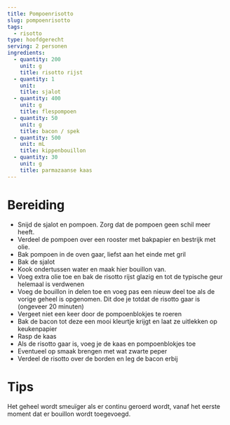 ```yaml
---
title: Pompoenrisotto
slug: pompoenrisotto
tags:
  - risotto
type: hoofdgerecht
serving: 2 personen
ingredients:
  - quantity: 200
    unit: g
    title: risotto rijst
  - quantity: 1
    unit:
    title: sjalot
  - quantity: 400
    unit: g
    title: flespompoen
  - quantity: 50
    unit: g
    title: bacon / spek
  - quantity: 500
    unit: mL
    title: kippenbouillon
  - quantity: 30
    unit: g
    title: parmazaanse kaas
---
```


# Bereiding

- Snijd de sjalot en pompoen. Zorg dat de pompoen geen schil meer heeft.
- Verdeel de pompoen over een rooster met bakpapier en bestrijk met olie.
- Bak pompoen in de oven gaar, liefst aan het einde met gril
- Bak de sjalot
- Kook ondertussen water en maak hier bouillon van.
- Voeg extra olie toe en bak de risotto rijst glazig en tot de typische geur helemaal is verdwenen
- Voeg de bouillon in delen toe en voeg pas een nieuw deel toe als de vorige geheel is opgenomen. Dit doe je totdat de risotto gaar is (ongeveer 20 minuten)
- Vergeet niet een keer door de pompoenblokjes te roeren
- Bak de bacon tot deze een mooi kleurtje krijgt en laat ze uitlekken op keukenpapier
- Rasp de kaas
- Als de risotto gaar is, voeg je de kaas en pompoenblokjes toe
- Eventueel op smaak brengen met wat zwarte peper
- Verdeel de risotto over de borden en leg de bacon erbij

# Tips

Het geheel wordt smeuïger als er continu geroerd wordt, vanaf het eerste moment dat er bouillon wordt toegevoegd.
